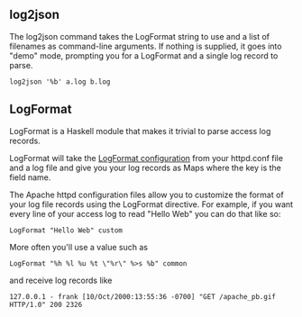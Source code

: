 log2json
--------

The log2json command takes the LogFormat string to use and a list of
filenames as command-line arguments. If nothing is supplied, it goes
into "demo" mode, prompting you for a LogFormat and a single log
record to parse.

    log2json '%b' a.log b.log

LogFormat
---------

LogFormat is a Haskell module that makes it trivial to parse access
log records.

LogFormat will take the [LogFormat configuration][mod_log_config] from
your httpd.conf file and a log file and give you your log records as
Maps where the key is the field name.

The Apache httpd configuration files allow you to customize the format
of your log file records using the LogFormat directive. For example,
if you want every line of your access log to read "Hello Web" you can
do that like so:

    LogFormat "Hello Web" custom

More often you'll use a value such as

    LogFormat "%h %l %u %t \"%r\" %>s %b" common

and receive log records like

    127.0.0.1 - frank [10/Oct/2000:13:55:36 -0700] "GET /apache_pb.gif HTTP/1.0" 200 2326

[mod_log_config]: http://httpd.apache.org/docs/2.0/mod/mod_log_config.html
